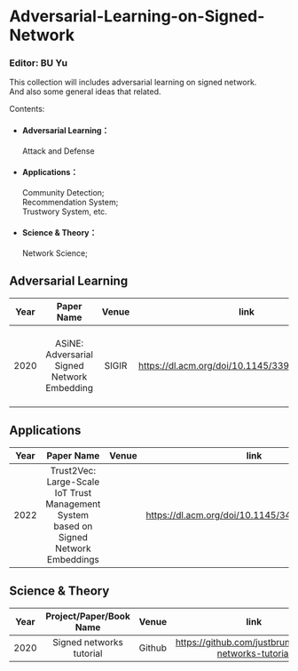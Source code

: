 # Adversarial-Learning-on-Signed-Network
### Editor: BU Yu 
This collection will includes adversarial learning on signed network.  
And also some general ideas that related.

Contents:

* #### Adversarial Learning：  
  Attack and Defense
* #### Applications：  
  Community Detection;   
  Recommendation System;   
  Trustwory System, etc.
* #### Science & Theory：
  Network Science;

## Adversarial Learning


| Year        | Paper Name   |  Venue  |  link  |  Issue  |
| --------    |    :-----:  | :----:  | :----: | :----:  |
|2020|ASiNE: Adversarial Signed <br> Network Embedding|  SIGIR  | https://dl.acm.org/doi/10.1145/3397271.3401079 | Motivated by GAN;<br> Balance Theory;<br> Path Aggregation Embedding |

## Applications

| Year        | Paper Name   |  Venue  |  link  |  Issue  |
| --------    |    :-----:  | :----:  | :----: | :----:  |
|2022|Trust2Vec: Large-Scale IoT Trust Management <br> System based on Signed Network Embeddings|    | https://dl.acm.org/doi/10.1145/3446132.3446184 |  |




## Science & Theory

| Year        | Project/Paper/Book Name   |  Venue  |  link  |  Issue  |
| --------    |    :-----:  | :----:  | :----: | :----:  |
|2020|Signed networks tutorial|  Github  | https://github.com/justbruno/signed-networks-tutorial | TBD |
